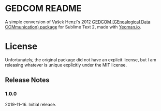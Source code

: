 # GEDCOM README

A simple conversion of Vašek Henzl's 2012 [GEDCOM (GEnealogical Data COMmunication) package](https://github.com/vhenzl/sublime-gedcom) for Sublime Text 2, made with [Yeoman.io](https://yeoman.io/).

# License

Unfortunately, the original package did not have an explicit license, but I am releasing whatever is unique explicitly under the MIT license.

## Release Notes

### 1.0.0

2019-11-16. Initial release.
